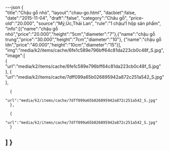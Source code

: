 ---json
{  
   "title":"Chậu gỗ nhỏ",
 "layout":"chau-go.html",
    "dacbiet":false,
   "date":"2015-11-04",
   "draft":"false",
   "category":"Châu gỗ",
   "price-old":"20.000",
   "source":"Mỹ,Úc,Thái Lan",
   "rule":"1 chậu/1 hộp sản phẩm",
   "info":[{"name":"chậu gỗ nhỏ","price":"20.000","height":"5cm","diameter":"7"},{"name":"chậu gỗ trung","price":"30.000","height":"7cm","diameter":"10"},
   {"name":"chậu gỗ lớn","price":"40.000","height":"10cm","diameter":"15"}],
   "img":"media/k2/items/cache/6fe1c589e796bff64c81da223cb0c48f_S.jpg",
   "image":[  
      {  
         "url":"media/k2/items/cache/6fe1c589e796bff64c81da223cb0c48f_S.jpg"
      },
      {  
         "url":"media/k2/items/cache/7dff099a65b026895942a872c251a542_S.jpg"
      },
      
      {  
         "url":"media/k2/items/cache/7dff099a65b026895942a872c251a542_S.jpg"
      },

      {  
         "url":"media/k2/items/cache/7dff099a65b026895942a872c251a542_S.jpg"
      }
   ]
}
---